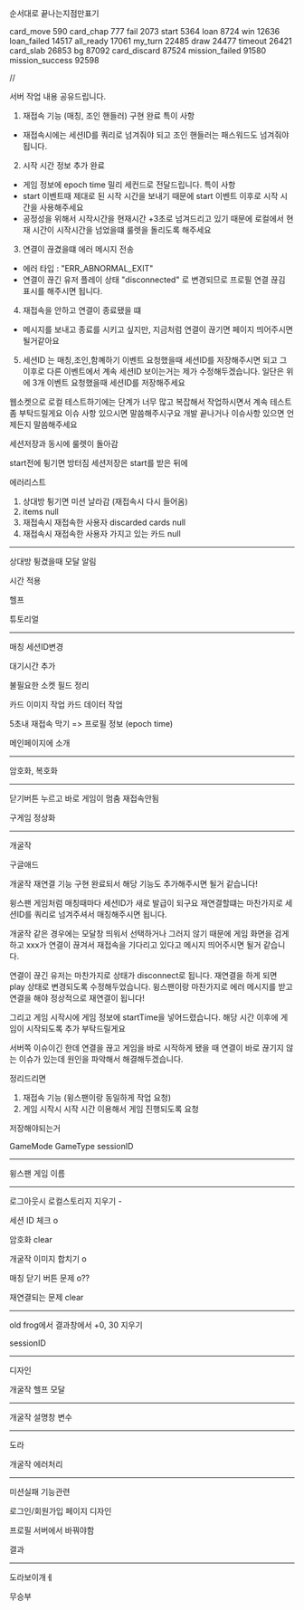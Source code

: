 순서대로 끝나는지점만표기

card_move 590
card_chap 777
fail 2073
start 5364
loan  8724
win 12636
loan_failed 14517
all_ready 17061
my_turn 22485
draw 24477
timeout 26421
card_slab 26853
bg 87092
card_discard 87524
mission_failed 91580
mission_success 92598

//

서버 작업 내용 공유드립니다.

1. 재접속 기능 (매칭, 조인 핸들러) 구현 완료
특이 사항 
- 재접속시에는 세션ID를 쿼리로 넘겨줘야 되고 조인 핸들러는 패스워드도 넘겨줘야 됩니다.

2. 시작 시간 정보 추가 완료
- 게임 정보에 epoch time 밀리 세컨드로 전달드립니다.
특이 사항
- start 이벤트때 제대로 된 시작 시간을 보내기 때문에 start 이벤트 이후로 시작 시간을 사용해주세요
- 공정성을 위해서 시작시간을 현재시간 +3초로 넘겨드리고 있기 때문에 로컬에서 현재 시간이 시작시간을 넘었을떄 룰렛을 돌리도록 해주세요

3. 연결이 끊겼을떄 에러 메시지 전송
- 에러 타입 : "ERR_ABNORMAL_EXIT"
- 연결이 끊긴 유저 플레이 상태 "disconnected" 로 변경되므로 프로필 연결 끊김 표시를 해주시면 됩니다. 


4. 재접속을 안하고 연결이 종료됐을 떄 
- 메시지를 보내고 종료를 시키고 싶지만, 지금처럼 연결이 끊기면 페이지 띄어주시면 될거같아요

5. 세션ID 는 매칭,조인,함꼐하기 이벤트 요청했을때 세션ID를 저장해주시면 되고 그 이후로 다른 이벤트에서 계속 세션ID 보이는거는 제가 수정해두겠습니다. 일단은 위에 3개 이벤트 요청했을때 세션ID를 저장해주세요


웹소켓으로 로컬 테스트하기에는 단계가 너무 많고 복잡해서 
작업하시면서 계속 테스트 좀 부탁드릴게요
이슈 사항 있으시면 말씀해주시구요
개발 끝나거나 이슈사항 있으면 언제든지 말씀해주세요


세션저장과 동시에 룰렛이 돌아감

start전에 튕기면 방터짐
세션저장은 start를 받은 뒤에

에러리스트
1. 상대방 튕기면 미션 날라감 (재접속시 다시 들어옴)
2. items null
3. 재접속시 재접속한 사용자 discarded cards null
4. 재접속시 재접속한 사용자 가지고 있는 카드 null

---

상대방 튕겼을때 모달 알림

시간 적용

헬프

튜토리얼

---
매칭 세션ID변경

대기시간 추가

불필요한 소켓 필드 정리

카드 이미지 작업
카드 데이터 작업

5초내 재접속 막기 => 프로필 정보 (epoch time)


메인페이지에 소개

---

암호화, 복호화

---

닫기버튼 누르고 바로 게임이 멈춤
재접속안됨

구게임 정상화

---

개굴작

구글애드

개굴작 재연결 기능 구현 완료되서 해당 기능도 추가해주시면 될거 같습니다!

윙스팬 게임처럼 매칭때마다 세션ID가 새로 발급이 되구요
재연결할떄는 마찬가지로 세션ID를 쿼리로 넘겨주셔서 매칭해주시면 됩니다.

개굴작 같은 경우에는 모달창 띄워서 선택하거나 그러지 않기 때문에 게임 화면을 검게하고 xxx가 연결이 끊겨서 재접속을 기다리고 있다고 메시지 띄어주시면 될거 같습니다.

연결이 끊긴 유저는 마찬가지로 상태가 disconnect로 됩니다.
재연결을 하게 되면 play 상태로 변경되도록 수정해두었습니다.
윙스팬이랑 마찬가지로 에러 메시지를 받고 연결을 해야 정상적으로 재연결이 됩니다!

그리고 게임 시작시에 게임 정보에 startTime을 넣어드렸습니다. 해당 시간 이후에 게임이 시작되도록 추가 부탁드릴게요

서버쪽 이슈이긴 한데 연결을 끊고 게임을 바로 시작하게 됐을 때 연결이 바로 끊기지 않는 이슈가 있는데 
원인을 파악해서 해결해두겠습니다.

정리드리면
1. 재접속 기능 (윙스팬이랑 동일하게 작업 요청)
2. 게임 시작시 시작 시간 이용해서 게임 진행되도록 요청


저장해야되는거

GameMode
GameType
sessionID

---
윙스팬 게임 이름


---

로그아웃시 로컬스토리지 지우기 -

세션 ID 체크 o

암호화 clear

개굴작 이미지 합치기 o

매칭 닫기 버튼 문제 o??

재연결되는 문제 clear

---

old frog에서 결과창에서  +0, 30 지우기

sessionID 

---

디자인

개굴작 헬프 모달

---

개굴작 설명창 변수

---

도라 

개굴작 에러처리

---

미션실패 기능관련

로그인/회원가입 페이지 디자인

프로필 서버에서 바꿔야함

결과

---

도라보이개ㅔ

무승부
